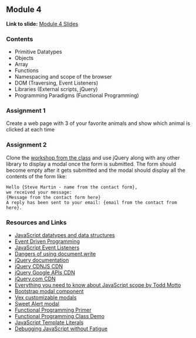 ## Module 4
**Link to slide:** [Module 4 Slides](https://app.ludus.one/ebeb988c-2899-4296-a5f8-2e4d68389288#1)

### Contents
- Primitive Datatypes
- Objects
- Array
- Functions
- Namespacing and scope of the browser
- DOM (Traversing, Event Listeners)
- Libraries (External scripts, jQuery)
- Programming Paradigms (Functional Programming)

### Assignment 1
Create a web page with 3 of your favorite animals and show which animal
is clicked at each time

### Assignment 2
Clone the [workshop from the class][6] and use jQuery along with any other library to display a modal once the form is submitted.
The form should become empty after it gets submitted and the modal should display all the contents of the form like:
```
Hello {Steve Martin - name from the contact form},
we received your message:
{Message from the contact form here}
A reply has been sent to your email: {email from the contact from here}.
```

### Resources and Links
- [JavaScript datatypes and data structures][4]
- [Event Driven Programming][1]
- [JavaScript Event Listeners][2]
- [Dangers of using document.write][3]
- [jQuery documentation](https://jquery.com)
- [jQuery CDNJS CDN](https://cdnjs.cloudflare.com/ajax/libs/jquery/3.3.1/jquery.min.js)
- [jQuery Google APIs CDN](https://developers.google.com/speed/libraries/)
- [jQuery.com CDN](https://code.jquery.com)
- [Everything you need to know about JavaScript scope by Todd Motto](https://toddmotto.com/everything-you-wanted-to-know-about-javascript-scope/)
- [Bootstrap modal component](http://getbootstrap.com/docs/4.1/components/modal/)
- [Vex customizable modals](http://github.hubspot.com/vex/docs/welcome/)
- [Sweet Alert modal](https://sweetalert.js.org)
- [Functional Programming Primer][5]
- [Functional Programming Class Demo][7]
- [JavaScript Template Literals][8]
- [Debugging JavaScript without Fatigue][9]


[1]: https://en.wikipedia.org/wiki/Event-driven_programming
[2]: https://developer.mozilla.org/en-US/docs/Web/API/EventListener
[3]: https://stackoverflow.com/questions/802854/why-is-document-write-considered-a-bad-practice
[4]: https://josephrexme.github.io/stutern-frontend-assignment/
[5]: https://x-team.com/blog/functional-programming-primer/
[6]: https://github.com/josephrexme/frontend-training/blob/master/module4/workshop2/index.html
[7]: https://codepen.io/josephrexme/pen/rQmdKY?editors=0012
[8]: https://developer.mozilla.org/en-US/docs/Web/JavaScript/Reference/Template_literals
[9]: https://x-team.com/blog/debugging-javascript-without-fatigue/
